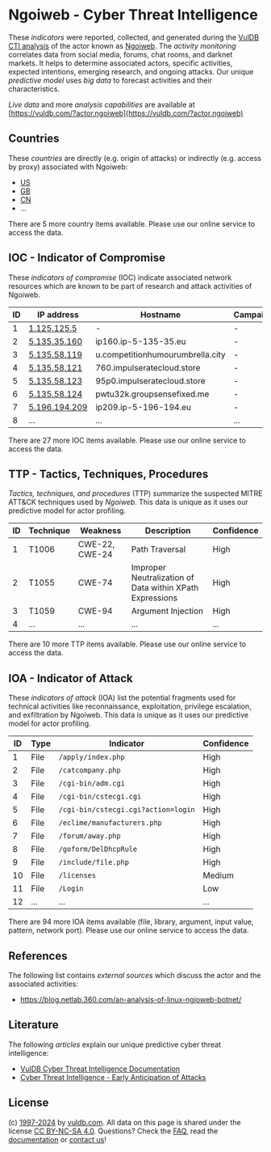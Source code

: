 # Ngoiweb - Cyber Threat Intelligence

These _indicators_ were reported, collected, and generated during the [VulDB CTI analysis](https://vuldb.com/?kb.cti) of the actor known as [Ngoiweb](https://vuldb.com/?actor.ngoiweb). The _activity monitoring_ correlates data from social media, forums, chat rooms, and darknet markets. It helps to determine associated actors, specific activities, expected intentions, emerging research, and ongoing attacks. Our unique _predictive model_ uses _big data_ to forecast activities and their characteristics.

_Live data_ and more _analysis capabilities_ are available at [https://vuldb.com/?actor.ngoiweb](https://vuldb.com/?actor.ngoiweb)

## Countries

These _countries_ are directly (e.g. origin of attacks) or indirectly (e.g. access by proxy) associated with Ngoiweb:

* [US](https://vuldb.com/?country.us)
* [GB](https://vuldb.com/?country.gb)
* [CN](https://vuldb.com/?country.cn)
* ...

There are 5 more country items available. Please use our online service to access the data.

## IOC - Indicator of Compromise

These _indicators of compromise_ (IOC) indicate associated network resources which are known to be part of research and attack activities of Ngoiweb.

ID | IP address | Hostname | Campaign | Confidence
-- | ---------- | -------- | -------- | ----------
1 | [1.125.125.5](https://vuldb.com/?ip.1.125.125.5) | - | - | High
2 | [5.135.35.160](https://vuldb.com/?ip.5.135.35.160) | ip160.ip-5-135-35.eu | - | High
3 | [5.135.58.119](https://vuldb.com/?ip.5.135.58.119) | u.competitionhumourumbrella.city | - | High
4 | [5.135.58.121](https://vuldb.com/?ip.5.135.58.121) | 760.impulseratecloud.store | - | High
5 | [5.135.58.123](https://vuldb.com/?ip.5.135.58.123) | 95p0.impulseratecloud.store | - | High
6 | [5.135.58.124](https://vuldb.com/?ip.5.135.58.124) | pwtu32k.groupsensefixed.me | - | High
7 | [5.196.194.209](https://vuldb.com/?ip.5.196.194.209) | ip209.ip-5-196-194.eu | - | High
8 | ... | ... | ... | ...

There are 27 more IOC items available. Please use our online service to access the data.

## TTP - Tactics, Techniques, Procedures

_Tactics, techniques, and procedures_ (TTP) summarize the suspected MITRE ATT&CK techniques used by _Ngoiweb_. This data is unique as it uses our predictive model for actor profiling.

ID | Technique | Weakness | Description | Confidence
-- | --------- | -------- | ----------- | ----------
1 | T1006 | CWE-22, CWE-24 | Path Traversal | High
2 | T1055 | CWE-74 | Improper Neutralization of Data within XPath Expressions | High
3 | T1059 | CWE-94 | Argument Injection | High
4 | ... | ... | ... | ...

There are 10 more TTP items available. Please use our online service to access the data.

## IOA - Indicator of Attack

These _indicators of attack_ (IOA) list the potential fragments used for technical activities like reconnaissance, exploitation, privilege escalation, and exfiltration by Ngoiweb. This data is unique as it uses our predictive model for actor profiling.

ID | Type | Indicator | Confidence
-- | ---- | --------- | ----------
1 | File | `/apply/index.php` | High
2 | File | `/catcompany.php` | High
3 | File | `/cgi-bin/adm.cgi` | High
4 | File | `/cgi-bin/cstecgi.cgi` | High
5 | File | `/cgi-bin/cstecgi.cgi?action=login` | High
6 | File | `/eclime/manufacturers.php` | High
7 | File | `/forum/away.php` | High
8 | File | `/goform/DelDhcpRule` | High
9 | File | `/include/file.php` | High
10 | File | `/licenses` | Medium
11 | File | `/Login` | Low
12 | ... | ... | ...

There are 94 more IOA items available (file, library, argument, input value, pattern, network port). Please use our online service to access the data.

## References

The following list contains _external sources_ which discuss the actor and the associated activities:

* https://blog.netlab.360.com/an-analysis-of-linux-ngioweb-botnet/

## Literature

The following _articles_ explain our unique predictive cyber threat intelligence:

* [VulDB Cyber Threat Intelligence Documentation](https://vuldb.com/?kb.cti)
* [Cyber Threat Intelligence - Early Anticipation of Attacks](https://www.scip.ch/en/?labs.20201022)

## License

(c) [1997-2024](https://vuldb.com/?kb.changelog) by [vuldb.com](https://vuldb.com/?kb.about). All data on this page is shared under the license [CC BY-NC-SA 4.0](https://creativecommons.org/licenses/by-nc-sa/4.0/). Questions? Check the [FAQ](https://vuldb.com/?kb.faq), read the [documentation](https://vuldb.com/?kb) or [contact us](https://vuldb.com/?contact)!

